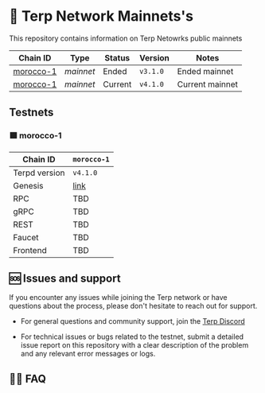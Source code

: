 <div>
    <h1>   
       🌌 Terp Network Mainnets's
    </h1>
    <p> This repository contains information on Terp Netowrks public mainnets </p>

</div>

| Chain ID                              | Type      | Status | Version       | Notes           |
|---------------------------------------|-----------|--------|---------------|-----------------|
| [morocco-1](./morocco-1) | *mainnet* | Ended    | `v3.1.0`     | Ended mainnet |
| [morocco-1](./morocco-1) | *mainnet* | Current   | `v4.1.0`     | Current mainnet |

## Testnets

### 🟪 morocco-1

| Chain ID         | `morocco-1`                                                                   |
|------------------|---------------------------------------------------------------------------------|
| Terpd version | `v4.1.0 `                                                                        |
| Genesis          | [link](https://raw.githubusercontent.com/terpnetwork/networks/main/mainnet/morocco-1/genesis.json)                                                  |
| RPC              | TBD                                                  |
| gRPC             | TBD                                                  |
| REST             | TBD                                                  |
| Faucet           | TBD                                                  |
| Frontend         | TBD                                                  |



## 🆘 Issues and support

If you encounter any issues while joining the Terp network or have questions about the process, please don't hesitate to reach out for support.

- For general questions and community support, join the [Terp Discord](https://discord.gg/TdJb942Nj5)

- For technical issues or bugs related to the testnet, submit a detailed issue report on this repository with a clear description of the problem and any relevant error messages or logs.

## 🙋‍♀️ FAQ

